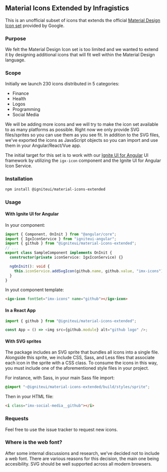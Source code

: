 ## Material Icons Extended by Infragistics

This is an unofficial subset of icons that extends the official [Material Design Icon set](https://github.com/google/material-design-icons) provided by Google.

### Purpose

We felt the Material Design Icon set is too limited and we wanted to extend it by designing additional icons that will fit well within the Material Design language.

### Scope

Initially we launch 230 icons distributed in 5 categories:

- Finance
- Health
- Logos
- Programming
- Social Media

We will be adding more icons and we will try to make the icon set available to as many platforms as possible. Right now we only provide SVG files/sprites so you can use them as you see fit. In addition to the SVG files, we've exported the icons as JavaScript objects so you can import and use them in your Angular/React/Vue app.

The initial target for this set is to work with our [Ignite UI for Angular](https://github.com/IgniteUI/igniteui-angular) UI framework by utilizing the `igx-icon` component and the Ignite UI for Angular Icon Service.

### Installation

```sh
npm install @igniteui/material-icons-extended
```

### Usage

#### With Ignite UI for Angular

In your component:

```typescript
import { Component, OnInit } from "@angular/core";
import { IgxIconService } from "igniteui-angular";
import { github } from "@igniteui/material-icons-extended";
// ...
export class SampleComponent implements OnInit {
  constructor(private iconService: IgxIconService) {}

  ngOnInit(): void {
    this.iconService.addSvgIcon(github.name, github.value, "imx-icons");
  }
}
```

In yout component template:

```html
<igx-icon fontSet="imx-icons" name="github"></igx-icon>
```

#### In a React App

```javascript
import { github } from "@igniteui/material-icons-extended";

const App = () => <img src={github.module} alt="github logo" />;
```

#### With SVG sprites

The package includes an SVG sprite that bundles all icons into a single file. Alongside this sprite, we include CSS, Sass, and Less files that associate each icon in the sprite with a CSS class. To consume the icons in this way, you must include one of the aforementioned style files in your project.

For instance, with Sass, in your main Sass file import:

```scss
@import "~@igniteui/material-icons-extended/build/styles/sprite";
```

Then in your HTML file:

```html
<i class="imx-social-media__github"></i>
```

### Requests

Feel free to use the issue tracker to request new icons.

### Where is the web font?

After some internal discussions and research, we've decided not to include a web font.
There are various reasons for this decision, the main one being accesibility. SVG should be well supported across all modern browsers.

